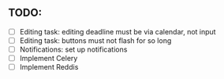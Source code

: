 ## TODO:

- [ ] Editing task: editing deadline must be via calendar, not input
- [ ] Editing task: buttons must not flash for so long
- [ ] Notifications: set up notifications
- [ ] Implement Celery
- [ ] Implement Reddis
